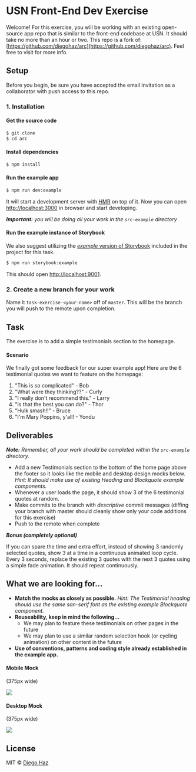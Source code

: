 # USN Front-End Dev Exercise
Welcome! For this exercise, you will be working with an existing open-source app repo that is similar to the front-end codebase at USN. It should take no more than an hour or two. This repo is a fork of: [https://github.com/diegohaz/arc](https://github.com/diegohaz/arc). Feel free to visit for more info.

## Setup
Before you begin, be sure you have accepted the email invitation as a collaborator with push access to this repo.
### 1. Installation
#### Get the source code

```sh
$ git clone 
$ cd arc
```
#### Install dependencies

```sh
$ npm install
```
#### Run the example app

```sh
$ npm run dev:example
```

It will start a development server with [HMR](https://webpack.github.io/docs/hot-module-replacement) on top of it. Now you can open [http://localhost:3000](http://localhost:3000) in browser and start developing.

***Important:*** *you will be doing all your work in the `src-example` directory*
#### Run the example instance of Storybook
We also suggest utilizing the [*example* version of Storybook](https://github.com/diegohaz/arc/wiki/Example-components) included in the project for this task.

```sh
$ npm run storybook:example
```

This should open [http://localhost:9001](http://localhost:9001).

### 2. Create a new branch for your work
Name it `task-exercise-<your-name>` off of `master`. This will be the branch you will push to the remote upon completion.

## Task

The exercise is to add a simple testimonials section to the homepage.
#### Scenario
We finally got some feedback for our super example app! Here are the 6 testimonial quotes we want to feature on the homepage:


1. "This is so complicated" - Bob
3. "What were they thinking??" - Curly
2. "I really don't recommend this." - Larry
4. "Is that the best you can do?" - Thor
5. "Hulk smash!!" - Bruce
6. "I'm Mary Poppins, y'all! - Yondu 

## Deliverables

***Note:*** *Remember, all your work should be completed within the `src-example` directory.*

- Add a new Testimonials section to the bottom of the home page above the footer so it looks like the mobile and desktop design mocks below. *Hint: It should make use of existing Heading and Blockquote example components.*
- Whenever a user loads the page, it should show 3 of the 6 testimonial quotes at random.
- Make commits to the branch with *descriptive* commit messages (diffing your branch with master should cleanly show only your code additions for this exercise)
- Push to the remote when complete
  
***Bonus (completely optional)***

If you can spare the time and extra effort, instead of showing 3 randomly selected quotes, show 3 at a time in a continuous animated loop cycle. Every 3 seconds, replace the existing 3 quotes with the next 3 quotes using a simple fade animation. It should repeat continuously.

## What we are looking for…

- **Match the mocks as closely as possible.** *Hint: The Testimonial heading should use the same san-serif font as the existing example Blockquote component.*
- **Reuseability, keep in mind the following…**
    - We may plan to feature these testimonials on other pages in the future
    - We may plan to use a similar random selection hook (or cycling animation) on other content in the future
- **Use of conventions, patterns and coding style already established in the example app.**

#### Mobile Mock
(375px wide)

![](mobile-mock.png?raw=true)
#### Desktop Mock
(375px wide)

![](desktop-mock.png?raw=true)
## License

MIT © [Diego Haz](https://github.com/diegohaz)
